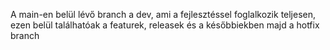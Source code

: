 A main-en belül lévő branch a dev, ami a fejlesztéssel foglalkozik teljesen, ezen belül találhatóak a featurek, releasek és a későbbiekben majd a hotfix branch
